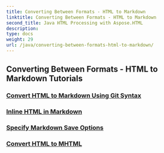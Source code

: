 ```yaml
---
title: Converting Between Formats - HTML to Markdown
linktitle: Converting Between Formats - HTML to Markdown
second_title: Java HTML Processing with Aspose.HTML
description: 
type: docs
weight: 29
url: /java/converting-between-formats-html-to-markdown/
---
```


## Converting Between Formats - HTML to Markdown Tutorials
### [Convert HTML to Markdown Using Git Syntax](./convert-html-to-markdown-using-git-syntax/)
### [Inline HTML in Markdown](./inline-html-in-markdown/)
### [Specify Markdown Save Options](./specify-markdown-save-options/)
### [Convert HTML to MHTML](./convert-html-to-mhtml/)